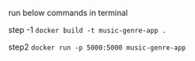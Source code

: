 
run below commands in terminal

step -1
```docker build -t music-genre-app .```

step2
```docker run -p 5000:5000 music-genre-app```
